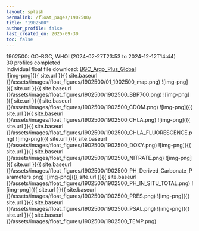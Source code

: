 ```yaml
---
layout: splash
permalink: /float_pages/1902500/
title: "1902500"
author_profile: false
last_created_on: 2025-09-30
toc: false
---
```

 
1902500: GO-BGC, WHOI (2024-02-27T23:53 to 2024-12-12T14:44)\
30 profiles completed\
Individual float file download: [BGC_Argo_Plus_Global](https://ftp.soest.hawaii.edu/bgc_argo_plus/Individual_Floats/outliers_removed/1902500_Sprof_processed.nc)\
![img-png]({{ site.url }}{{ site.baseurl }}/assets/images/float_figures/1902500/01_1902500_map.png)
![img-png]({{ site.url }}{{ site.baseurl }}/assets/images/float_figures/1902500/1902500_BBP700.png)
![img-png]({{ site.url }}{{ site.baseurl }}/assets/images/float_figures/1902500/1902500_CDOM.png)
![img-png]({{ site.url }}{{ site.baseurl }}/assets/images/float_figures/1902500/1902500_CHLA.png)
![img-png]({{ site.url }}{{ site.baseurl }}/assets/images/float_figures/1902500/1902500_CHLA_FLUORESCENCE.png)
![img-png]({{ site.url }}{{ site.baseurl }}/assets/images/float_figures/1902500/1902500_DOXY.png)
![img-png]({{ site.url }}{{ site.baseurl }}/assets/images/float_figures/1902500/1902500_NITRATE.png)
![img-png]({{ site.url }}{{ site.baseurl }}/assets/images/float_figures/1902500/1902500_PH_Derived_Carbonate_Parameters.png)
![img-png]({{ site.url }}{{ site.baseurl }}/assets/images/float_figures/1902500/1902500_PH_IN_SITU_TOTAL.png)
![img-png]({{ site.url }}{{ site.baseurl }}/assets/images/float_figures/1902500/1902500_PRES.png)
![img-png]({{ site.url }}{{ site.baseurl }}/assets/images/float_figures/1902500/1902500_PSAL.png)
![img-png]({{ site.url }}{{ site.baseurl }}/assets/images/float_figures/1902500/1902500_TEMP.png)

